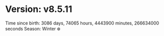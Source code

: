 # Version: v8.5.11
Time since birth: 3086 days, 74065 hours, 4443900 minutes, 266634000 seconds
Season: Winter ❄️
